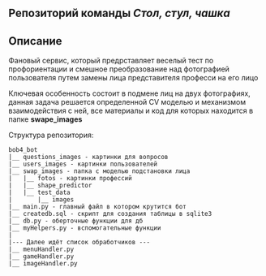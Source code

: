 ## Репозиторий команды ***Стол, стул, чашка***

## Описание

Фановый сервис, который предрставляет веселый тест по профориентации и смешное преобразование над фотографией пользователя путем замены лица представителя професси на его лицо

Ключевая особенность состоит в подмене лиц на двух фотографиях, данная задача решается определенной CV моделью и механизмом взаимодействия с ней, все материалы и код для которых находится в папке **swape_images**

Структура репозитория:

    bob4_bot
    |__ questions_images - картинки для вопросов
    |__ users_images - картинки пользователей
    |__ swap_images - папка с моделью подстановки лица
    |   |__ fotos - картинки профессий
    |   |__ shape_predictor
    |   |__ test_data
    |       |__ images
    |__ main.py - главный файл в котором крутится бот
    |__ createdb.sql - скрипт для создания таблицы в sqlite3
    |__ db.py - оберточные функции для дб
    |__ myHelpers.py - вспомогательные функции
    |
    |--- Далее идёт список обработчиков ---
    |__ menuHandler.py
    |__ gameHandler.py
    |__ imageHandler.py
